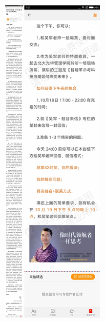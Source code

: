 ![](../../images/2016年10月/wj-10-18-第009封信丨VR技术与“第三眼美女”.jpg)
![](../../images/2016年10月/wj-10-18-第009封信丨VR技术与“第三眼美女”2.jpg)
